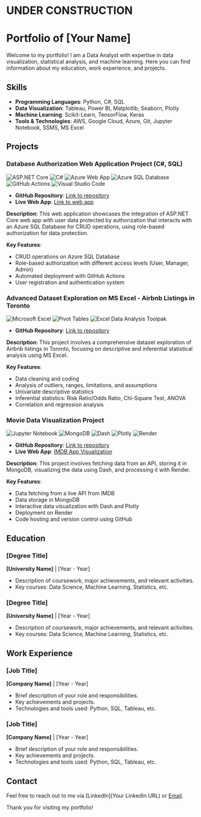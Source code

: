 # UNDER CONSTRUCTION

# Portfolio of [Your Name]

Welcome to my portfolio! I am a Data Analyst with expertise in data visualization, statistical analysis, and machine learning. Here you can find information about my education, work experience, and projects.

## Skills

- **Programming Languages**: Python, C#, SQL
- **Data Visualization**: Tableau, Power BI, Matplotlib, Seaborn, Plotly
- **Machine Learning**: Scikit-Learn, TensorFlow, Keras
- **Tools & Technologies**: AWS, Google Cloud, Azure, Git, Jupyter Notebook, SSMS, MS Excel

## Projects

### Database Authorization Web Application Project (C#, SQL)
  
  ![ASP.NET Core](https://img.shields.io/badge/-ASP.NET%20Core-512BD4?logo=dotnet&logoColor=white)
  ![C#](https://img.shields.io/badge/-C%23-239120?logo=c-sharp&logoColor=white)
  ![Azure Web App](https://img.shields.io/badge/-Azure%20Web%20App-0078D4?logo=microsoft-azure&logoColor=white)
  ![Azure SQL Database](https://img.shields.io/badge/-Azure%20SQL%20Database-CC2927?logo=microsoft-sql-server&logoColor=white)
  ![GitHub Actions](https://img.shields.io/badge/-GitHub%20Actions-2088FF?logo=github-actions&logoColor=white)
  ![Visual Studio Code](https://img.shields.io/badge/-Visual%20Studio%20Code-007ACC?logo=visual-studio-code&logoColor=white)

- **GitHub Repository**: [Link to repository](https://github.com/brandaovh/aspnet-core-auth-sqldb)
- **Live Web App**: [Link to web app](https://victordotnetsql.azurewebsites.net/)

**Description**: This web application showcases the integration of ASP.NET Core web app with user data protected by authorization that interacts with an Azure SQL Database for CRUD operations, using role-based authorization for data protection.

**Key Features**:
  - CRUD operations on Azure SQL Database
  - Role-based authorization with different access levels (User, Manager, Admin)
  - Automated deployment with GitHub Actions
  - User registration and authentication system

### Advanced Dataset Exploration on MS Excel - Airbnb Listings in Toronto

  ![Microsoft Excel](https://img.shields.io/badge/-Microsoft%20Excel-217346?logo=microsoft-excel&logoColor=white)
  ![Pivot Tables](https://img.shields.io/badge/-Pivot%20Tables-0078D4?logo=microsoft-excel&logoColor=white)
  ![Excel Data Analysis Toolpak](https://img.shields.io/badge/-Excel%20Data%20Analysis%20Toolpak-0078D4?logo=microsoft-excel&logoColor=white)

- **GitHub Repository**: [Link to repository](https://github.com/brandaovh/excel-dataset-exploration)

**Description**: This project involves a comprehensive dataset exploration of Airbnb listings in Toronto, focusing on descriptive and inferential statistical analysis using MS Excel.

**Key Features**:
  - Data cleaning and coding
  - Analysis of outliers, ranges, limitations, and assumptions
  - Univariate descriptive statistics
  - Inferential statistics: Risk Ratio/Odds Ratio, Chi-Square Test, ANOVA
  - Correlation and regression analysis

### Movie Data Visualization Project

  ![Jupyter Notebook](https://img.shields.io/badge/-Jupyter%20Notebook-F37626?logo=Jupyter&logoColor=white)
  ![MongoDB](https://img.shields.io/badge/-MongoDB-47A248?logo=mongodb&logoColor=white)
  ![Dash](https://img.shields.io/badge/-Dash-007ACC?logo=dash&logoColor=white)
  ![Plotly](https://img.shields.io/badge/-Plotly-3F4F75?logo=plotly&logoColor=white)
  ![Render](https://img.shields.io/badge/-Render-46E3B7?logo=render&logoColor=white)

- **GitHub Repository**: [Link to repository](URL)
- **Live Web App**: [IMDB App Visualization](https://imdb-app-6o3o.onrender.com)

**Description**: This project involves fetching data from an API, storing it in MongoDB, visualizing the data using Dash, and processing it with Render.

**Key Features**:
  - Data fetching from a live API from IMDB
  - Data storage in MongoDB
  - Interactive data visualization with Dash and Plotly
  - Deployment on Render
  - Code hosting and version control using GitHub

## Education

### [Degree Title]
**[University Name]** | [Year - Year]

- Description of coursework, major achievements, and relevant activities.
- Key courses: Data Science, Machine Learning, Statistics, etc.

### [Degree Title]
**[University Name]** | [Year - Year]

- Description of coursework, major achievements, and relevant activities.
- Key courses: Data Science, Machine Learning, Statistics, etc.

## Work Experience

### [Job Title]
**[Company Name]** | [Year - Year]

- Brief description of your role and responsibilities.
- Key achievements and projects.
- Technologies and tools used: Python, SQL, Tableau, etc.

### [Job Title]
**[Company Name]** | [Year - Year]

- Brief description of your role and responsibilities.
- Key achievements and projects.
- Technologies and tools used: Python, SQL, Tableau, etc.

## Contact

Feel free to reach out to me via [LinkedIn](Your LinkedIn URL) or [Email](mailto:YourEmail@example.com).

Thank you for visiting my portfolio!
